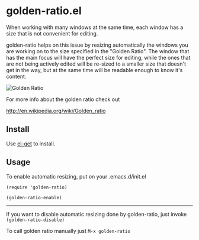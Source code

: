 # golden-ratio.el

When working with many windows at the same time, each window has a size
that is not convenient for editing.

golden-ratio helps on this issue by resizing automatically the windows you are
working on to the size specified in the "Golden Ratio". The window that has the
main focus will have the perfect size for editing, while the ones that are
not being actively edited will be re-sized to a smaller size that doesn't get
in the way, but at the same time will be readable enough to know it's content.

![Golden Ratio](https://raw.github.com/roman/golden-ratio.el/assets/golden_ratio_el.gif)

For more info about the golden ratio check out

http://en.wikipedia.org/wiki/Golden_ratio

## Install

Use [el-get](https://github.com/dimitri/el-get) to install.

## Usage

To enable automatic resizing, put on your .emacs.d/init.el

```elisp
(require 'golden-ratio)

(golden-ratio-enable)
```

***

If you want to disable automatic resizing done by golden-ratio, just invoke
`(golden-ratio-disable)`

To call golden ratio manually just `M-x golden-ratio`
